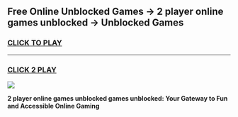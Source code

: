
## Free Online Unblocked Games → 2 player online games unblocked → Unblocked Games
<h3>
<a href="https://premium.freeplayer.one?title=2_player_online_games_unblocked&ref=21F">CLICK TO PLAY</a></h3>
<hr>

<h3>
<a href="https://premium.freeplayer.one?title=2_player_online_games_unblocked&ref=21F">CLICK 2 PLAY</a>
  
</h3>

<a href="https://premium.freeplayer.one?title=2_player_online_games_unblocked&ref=21F/"><img src="https://clearcache.store/games.png"></a>


**2 player online games unblocked games unblocked: Your Gateway to Fun and Accessible Online Gaming**
